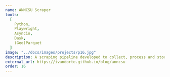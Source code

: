 ```yaml
---
name: ANNCSU Scraper
tools:
  [
    Python,
    Playwright,
    Asyncio,
    Dask,
    (Geo)Parquet
  ]
image: "../docs/images/projects/p16.jpg"
description: A scraping pipeline developed to collect, process and store the official Italian addresses from ANNCSU - Archivio Nazionale dei Numeri Civici delle Strade Urbane.
external_url: https://ivandorte.github.io/blog/anncsu
order: 16
---
```

